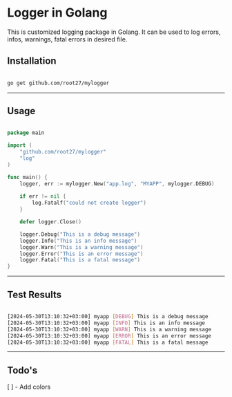 # Logger in Golang

This is customized logging package in Golang. It can be used to log errors, infos, warnings, fatal errors in desired file. 


## Installation

```bash

go get github.com/root27/mylogger

```
---

## Usage

```go

package main

import (
    "github.com/root27/mylogger"
    "log"
)

func main() {
    logger, err := mylogger.New("app.log", "MYAPP", mylogger.DEBUG)
    
    if err != nil {
		log.Fatalf("could not create logger")
	}

    defer logger.Close()

    logger.Debug("This is a debug message")
    logger.Info("This is an info message")
    logger.Warn("This is a warning message")
    logger.Error("This is an error message")
    logger.Fatal("This is a fatal message")
}

```

---

## Test Results

```bash

[2024-05-30T13:10:32+03:00] myapp [DEBUG] This is a debug message
[2024-05-30T13:10:32+03:00] myapp [INFO] This is an info message
[2024-05-30T13:10:32+03:00] myapp [WARN] This is a warning message
[2024-05-30T13:10:32+03:00] myapp [ERROR] This is an error message
[2024-05-30T13:10:32+03:00] myapp [FATAL] This is a fatal message

```
---

## Todo's

[ ] - Add colors





